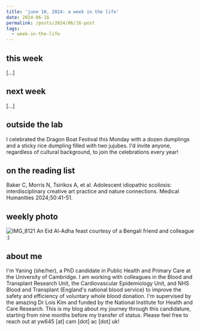 ```yaml
---
title: 'june 10, 2024: a week in the life'
date: 2024-06-16
permalink: /posts/2024/06/16-post
tags:
  - week-in-the-life
---
```


this week
------
[...]

next week
------
[...]

outside the lab
------
I celebrated the Dragon Boat Festival this Monday with a dozen dumplings and a sticky rice dumpling filled with two jujubes. I'd invite anyone, regardless of cultural background, to join the celebrations every year!

on the reading list
------
Baker C, Morris N, Tsirikos A, et al. Adolescent idiopathic scoliosis: interdisciplinary creative art practice and nature connections. Medical Humanities 2024;50:41-51.

weekly photo
------
![IMG_8121](https://github.com/yaning-wu/yaning-wu.github.io/assets/145920710/37bb1041-8ee0-448c-a5a9-07e5a90092bc)
An Eid Al-Adha feast courtesy of a Bengali friend and colleague :)

about me
------
I'm Yaning (she/her), a PhD candidate in Public Health and Primary Care at the University of Cambridge. I am working with colleagues in the Blood and Transplant Research Unit, the Cardiovascular Epidemiology Unit, and NHS Blood and Transplant (England's national blood service) to improve the safety and efficiency of voluntary whole blood donation. I'm supervised by the amazing Dr Lois Kim and funded by the National Institute for Health and Care Research. This is my blog about my journey through this candidature, starting from nine months before my transfer of status. Please feel free to reach out at yw645 [at] cam [dot] ac [dot] uk!
